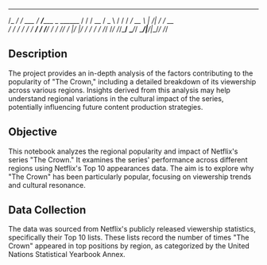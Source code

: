   ________            ______                       
 /_  __/ /_  ___     / ____/________ _      ______ 
  / / / __ \/ _ \   / /   / ___/ __ \ | /| / / __ \
 / / / / / /  __/  / /___/ /  / /_/ / |/ |/ / / / /
/_/ /_/ /_/\___/   \____/_/   \____/|__/|__/_/ /_/ 
                                                   


## Description
The project provides an in-depth analysis of the factors contributing to the popularity of "The Crown," including a detailed breakdown of its viewership across various regions. 
Insights derived from this analysis may help understand regional variations in the cultural impact of the series, potentially influencing future content production strategies.


## Objective
This notebook analyzes the regional popularity and impact of Netflix's series "The Crown."
It examines the series' performance across different regions using Netflix's Top 10 appearances data. 
The aim is to explore why "The Crown" has been particularly popular, focusing on viewership trends and cultural resonance.

## Data Collection
The data was sourced from Netflix's publicly released viewership statistics, specifically their Top 10 lists. 
These lists record the number of times "The Crown" appeared in top positions by region, as categorized by the United Nations Statistical Yearbook Annex.

